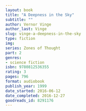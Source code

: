 ```yaml
---
layout: book
title: "A Deepness in the Sky"
subtitle: ""
author: Vernor Vinge
author_last: Vinge
slug: vinge-a-deepness-in-the-sky
type: fiction
img: 
series: Zones of Thought
part: 2
genres:
- science fiction
isbn: 9780812536355
rating: 3
pages: 796
format: audiobook
publish_year: 1999
date_started: 2016-06-12
date_completed: 2016-12-27
goodreads_id: 8291176
---
```

